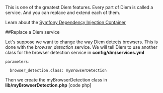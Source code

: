 This is one of the greatest Diem features.
Every part of Diem is called a service. And you can replace and extend each of them.

Learn about the [Symfony Dependency Injection Container](http://components.symfony-project.org/dependency-injection/)

##Replace a Diem service

Let's suppose we want to change the way Diem detects browsers. This is done with the *browser_detection* service. We will tell Diem to use another class for the browser detection service in
**config/dm/services.yml**
~~~
parameters:

  browser_detection.class: myBrowserDetection
~~~

Then we create the myBrowserDetection class in
**lib/myBrowserDetection.php**
[code php]
<?php
class myBrowserDetection extends dmBrowserDetection
{
  public function execute($userAgent)
  {
    // your own way to detect browser based on USER_AGENT
  }
}
[/code]

## Core

The core services can be used in both admin and front application.
To extend them, use the config/dm/services.yml file.
The original services.yml can be found in dmCorePlugin/config/dm/services.yml.

###markdown
Responsible for parsing [markdown text](http://daringfireball.net/projects/markdown/syntax) and generating HTML.

- **auto_header_id**(bool) whether to generate automatic header ids, based on header text and previous headers structure.

###file backup
Responsible for saving a copy of files edited. All files modified with a Diem code editor are backuped.

- **dir**(string) where to save files, relative to project root directory. Defaults to *data/dm/backup/filesystem*

###text_diff
Responsible for generating visual text diffs

###record_text_diff
Responsible for rendering diffs between two versions of a record

###mail
Responsible for building an email from a DmMailTemplate and a data array, then pass it to Swift.
**This service is not yet ready for usage**

###thread_launcher
Responsible for launching background tasks using an internal shell.

- **cli_file**(string) where to write the task bootstrap, relative to the project root directory

###page_synchronizer
Responsible for adding, updating and removing pages when the site content changes.

###seo_synchronizer
Responsible for updating pages metas when the site content changes.

###cache_cleaner
Responsible for clearing the cache automatically when the site content changes.

- **applications**(array) applications whose cache should be cleared
- **environments**(array) environments whose cache should be cleared
- **safe_models**(array)  when a instance of this models is created/updated/deleted, the cache is **NOT** cleared.

###form_field
Represents a field in a form. Allows chainability in [form template helpers](page:45#form-helpers:form-helpers:display-a-form-widget).

###script_name_resolver
Responsible for finding applications bootstrap urls. Allows to make a link to the site from the admin, and a link to admin from the site.

###error_watcher
Responsible for listening the "application.throw_exception" events and make something with the errors.

- **error_description_class**(string) class used to describe an error
- **mail_superadmin**(bool) send mail to superadmin ( uses superadmin's email )
- **store_in_db**(bool) store error in database

###media_tag_image
Responsible for rendering *img* tags with the [_media helper](page:45#_media-create-a-media). Configurable from the [graphical configuration panel](page:44#graphical-configuration-panel).

###media_tag_flash
Responsible for rendering flash objects with the [_media helper](page:45#_media-create-a-media). Not ready yet, you should extend it if you need it.

###media_tag_video
Responsible for rendering video with the [_media helper](page:45#_media-create-a-media). Not ready yet, you should extend it if you need it.

###media_tag_audio
Responsible for rendering audio with the [_media helper](page:45#_media-create-a-media). Not ready yet, you should extend it if you need it.

###media_resource
Ressource for a media_tag_*

###table_tag
Responsible for rendering HTML tables with the [_table helper](page:45#_table-create-a-table)

###search_engine
Responsible for managing search indices and provide a handfull programming interface.

- **dir**(string) where to save the indices, relative to project root directory

###search_index
Responsible for maintaining and querying an index ( for example, the "en" index )

- **dir**(string) where to save the index, relative to project root directory
- **culture**(string) user will ben given this culture during index population
- **name**(string) index name

###search_document
Responsible for indexing a page

- **culture**(string) user will ben given this culture during document population

###search_hit
Single search result

- **score**(float) hit score in % ( will be set by search_index when creating the hit )
- **page_id**(int) hit page id ( will be set by search_index when creating the hit )

###theme
Responsible for managing a CSS theme

###stylesheet_compressor
Responsible for minifying, merging and compressing stylesheets

- **minify**(bool) whether to minify code
- **gz_compression**(bool) whether to compress with gzip

###javascript_compressor
Responsible for minifying, merging and compressing javascripts

- **minify**(bool) whether to minify code
- **black_list**(array) List of filenames which must not be minified
- **gz_compression**(bool) whether to compress with gzip

###auth_layout_helper
Responsible for rendering the authentication page layout

###cache_manager
Responsible for managing cache

- **meta_cache_class**(string) class for metacache ( use file cache or apc cache depending on server )

###filesystem
Extension of sfFilesystem

###event_log
Responsible for logging all notable events

- **name**(string) the log visible name
- **file**(string) where to save the log file, relative to project root directory
- **entry_service_name**(string) service name for an entry of this log
- **rotation**(bool) enable rotation on the log file ( strongly recommended )
- **max_size_megabytes**(float) max size for the log file before rotating
- **ignore_models**(array) models not to log
- **ignore_internal_actions**(bool) whether to ignore Diem internal actions

###event_log_entry
An entry of the event log

###request_log
Responsible for logging all requests

- **name**(string) the log visible name
- **file**(string) where to save the log file, relative to project root directory
- **entry_service_name**(string) service name for an entry of this log
- **rotation**(bool) enable rotation on the log file ( strongly recommended )
- **max_size_megabytes**(float) max size for the log file before rotating

###request_log_entry
An entry of the request log

###browser
Represents a user browser

###browser_detection
Responsible for detecting user browser depending on its user agent

###page_tree_watcher
Responsible for listening all events that may require a page synchronization, and launch the synchronization if any before redirections.

- **use_thread**( auto, true, false ) whether to launch heavy synchronization tasks on another process

###helper
Object oriented template helper.

- **use_beaf**(bool) whether to use the "before-after" functionality on template helpers

###widget_type_manager
Responsible for managing widget types.

###page_i18n_builder
Multilingual sites only. When a page is created in a culture, this service will generate missing page translations for other cultures.

- **activate_new_translations**(bool) if set to true, the created translations are active and can be accessed by users. Defaults to false

###mime_type_resolver
Detects mime types from file names.

###project_loremizer
Fills the project with random records.

- **nb_records_per_table**(int) how many records to create for each table

###table_loremizer
Fills a table with random records.

- **nb_records**(int) how many records to create for this table
- **create_associations**(bool) create association records

###record_loremizer
Fills the record fields with random values.

- **override**(bool) replace existing values
- **create_associations**(bool) create association records

###doctrine_pager
Responsible for paginating doctrine collections

###web browser
Basic HTTP client. Overrides sfWebBrowser.

###data_load
Responsible for loading default data in the project

###tool_bar_view
Responsible for rendering admin & front toolbar. Implemented by dmAdminToolBarView on admin app, and by dmFrontToolBarView on front app. Use your apps/admin/config/dm/services.yml or apps/front/config/dm/services.yml file to change the class and modify the tool bar.

##Admin
The admin services can only be used in admin application.
To extend them, use the apps/admin/config/dm/services.yml file.
The original services.yml can be found in dmAdminPlugin/config/dm/services.yml.

###homepage_manager
Responsible for managing and rendering windows on admin homepage.
See the related [dm.admin_homepage.filter_windows event](page:30#events-list:admin-events:dm-admin_homepage-filter_windows).

###bread_crumb
Responsible for building and rendering the admin automatic breadcrumbs.

###log_chart
Responsible for rendering the log chart.

- **name**(string) public name for this chart
- **lifetime**(int) time in seconds to keep a cached version of the chart

###week_chart
Responsible for rendering the week chart.

- **name**(string) public name for this chart
- **lifetime**(int) time in seconds to keep a cached version of the chart

###visit_chart
Responsible for rendering the visit chart.

- **name**(string) public name for this chart
- **lifetime**(int) time in seconds to keep a cached version of the chart

###content_chart
Responsible for rendering the content chart.

- **name**(string) public name for this chart
- **lifetime**(int) time in seconds to keep a cached version of the chart

###browser_chart
Responsible for rendering the browser chart.

- **name**(string) public name for this chart
- **lifetime**(int) time in seconds to keep a cached version of the chart

###gapi
Responsible for fetching data from google analytics.

###link_tag
Responsible for rendering admin link tags with the [_link helper](page:45#link-create-a-link).

###asset_config
Responsible for loading required assets.

###admin_sort_table_form
Generic form to sort a table.

###admin_sort_referers_form
Generic form to sort table's referers.

###layout_helper
Responsible for rendering the admin layout.

###admin_menu
Responsible for building and rendering the admin menu.

###xml_sitemap_generator
Responsible for generating and saving automatic sitemap.xml files.

###related_records_view
Shows a list of records related to another one.

- *new*(bool) wether to add a link to create a new related record
- *sort*(bool) wether to add a link to sort related records
- *max*(int) max number of records to show

###log_view
Responsible for rendering a dmLog instance.

###tool_bar_view
Responsible for rendering the admin tool bar

##Front
The front services can only be used in front application.
To extend them, use the apps/front/config/dm/services.yml file.
The original services.yml can be found in dmFrontPlugin/config/dm/services.yml.

###html_sitemap
**deprecated**: Please use **sitemap_menu** instead.
Responsible for building and rendering an HTML sitemap. Not to be confused with the xml sitemap, the HTML one is intended to be displayed on the site.

###sitemap_menu
Responsible for building and rendering an HTML sitemap. Not to be confused with the xml sitemap, the HTML one is intended to be displayed on the site.

###page_not_found_handler
Responsible to redirect or forward the user when the request page is not found.

###form_manager
Responsible for creating and managing front forms.

###link_tag_record
Responsible for rendering a link tag to a record with the [_link helper](page:45#_link-create-a-link). Configurable from the [graphical configuration panel](page:44#graphical-configuration-panel).

###link_tag_page
Responsible for rendering a link tag to a DmPage instance with the [_link helper](page:45#_link-create-a-link). Configurable from the [graphical configuration panel](page:44#graphical-configuration-panel).

###link_tag_media
Responsible for rendering a link tag to a DmMedia instance with the [_link helper](page:45#_link-create-a-link). Configurable from the [graphical configuration panel](page:44#graphical-configuration-panel).

###link_tag_action
Responsible for rendering a link tag to a symfony action with the [_link helper](page:45#_link-create-a-link). Configurable from the [graphical configuration panel](page:44#graphical-configuration-panel).

###link_tag_uri
Responsible for rendering a link tag to an external uri with the [_link helper](page:45#_link-create-a-link). Configurable from the [graphical configuration panel](page:44#graphical-configuration-panel).

###link_tag_error
Responsible for rendering a link tag to an exception with the [_link helper](page:45#_link-create-a-link). Configurable from the [graphical configuration panel](page:44#graphical-configuration-panel).

###link_resource
Ressource for a link_tag_*.

###asset_config
Responsible for loading required assets.

###theme_manager
Responsible for managing available themes.

###widget_view
Responsible for rendering a widget.

###layout_helper
Responsible for rendering the front layout.

###page_helper
Responsible for rendering the front content. Displays Areas, Zones and Widgets. This service has two implementations : page_helper.view_class and page_helper.edit_class. The implementation to use it chosen at runtime depending on the user permissions.

- **widget_css_class_pattern**(string) widget css class generation pattern.
Available variables : %module%, %action%.
Can be let empty to disable automatic widget classes.
Defaults to '%module%_%action%'

###widget_renderer
Responsible for rendering widgets.

- **config_file**(string) path to the widget type configuration file, relative to the project directory

###zone_form
Form used when displaying a zone edition dialog

###page_routing
Responsible for building a page_route from a slug

###page_route
Wraps a page and a culture that match a slug

###front_add_menu
Responsible for building and rendering the front add menu

###front_code_editor_file_menu
Responsible for building and rendering the front code editor file menu

###front_pager_view
Responsible for rendering a sfPager with pagination links

###tool_bar_view
Responsible for rendering the front tool bar